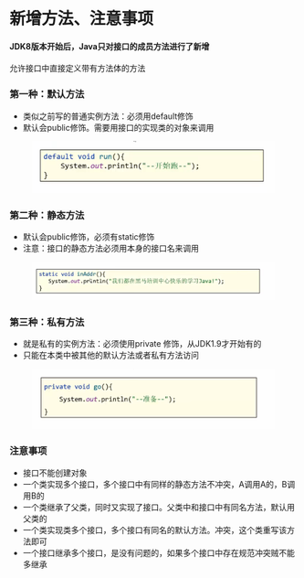 # 新增方法、注意事项

#### JDK8版本开始后，Java只对接口的成员方法进行了新增

允许接口中直接定义带有方法体的方法

### 第一种：默认方法

* 类似之前写的普通实例方法：必须用default修饰
* 默认会public修饰。需要用接口的实现类的对象来调用

<figure><img src="../.gitbook/assets/image (5) (3).png" alt=""><figcaption></figcaption></figure>

### 第二种：静态方法

* 默认会public修饰，必须有static修饰
* 注意：接口的静态方法必须用本身的接口名来调用

<figure><img src="../.gitbook/assets/image (4) (3) (1).png" alt=""><figcaption></figcaption></figure>

### 第三种：私有方法

* 就是私有的实例方法：必须使用private 修饰，从JDK1.9才开始有的
* 只能在本类中被其他的默认方法或者私有方法访问

<figure><img src="../.gitbook/assets/image (3) (1).png" alt=""><figcaption></figcaption></figure>

### 注意事项

* 接口不能创建对象
* 一个类实现多个接口，多个接口中有同样的静态方法不冲突，A调用A的，B调用B的
* 一个类继承了父类，同时又实现了接口。父类中和接口中有同名方法，默认用父类的
* 一个类实现类多个接口，多个接口有同名的默认方法。冲突，这个类重写该方法即可
* 一个接口继承多个接口，是没有问题的，如果多个接口中存在规范冲突贼不能多继承
